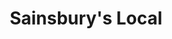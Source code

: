 ---
title: "Sainsbury's Local"
url: /london-borough-of-camden/sainsburys-local/
shop: convenience
---